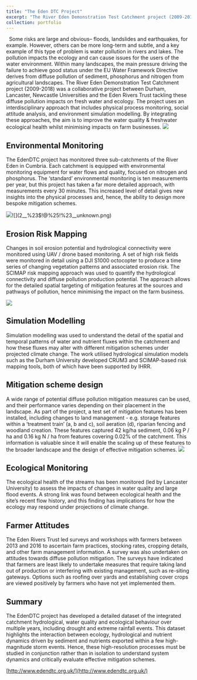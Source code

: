 ```yaml
---
title: "The Eden DTC Project"
excerpt: "The River Eden Demonstration Test Catchment project (2009-2018) was a collaborative project tackling diffuse pollution impacts on fresh water and ecology."
collection: portfolio
---
```


 
Some risks are large and obvious– floods, landslides and earthquakes, for example. However, others can be more long-term and subtle, and a key example of this type of problem is water pollution in rivers and lakes. The pollution impacts the ecology and can cause issues for the users of the water environment. Within many landscapes, the main pressure driving the failure to achieve good status under the EU Water Framework Directive derives from diffuse pollution of sediment, phosphorus and nitrogen from agricultural landscapes. The River Eden Demonstration Test Catchment project (2009-2018) was a collaborative project between Durham, Lancaster, Newcastle Universities and the Eden Rivers Trust tackling these diffuse pollution impacts on fresh water and ecology. The project uses an interdisciplinary approach that includes physical process monitoring, social attitude analysis, and environment simulation modelling. By integrating these approaches, the aim is to improve the water quality & freshwater ecological health whilst minimising impacts on farm businesses.
![](unknown.png)
 

## Environmental Monitoring
The EdenDTC project has monitored three sub-catchments of the River Eden in Cumbria. Each catchment is equipped with environmental monitoring equipment for water flows and quality, focused on nitrogen and phosphorus. The ‘standard’ environmental monitoring is ten measurements per year, but this project has taken a far more detailed approach, with measurements every 30 minutes. This increased level of detail gives new insights into the physical processes and, hence, the ability to design more bespoke mitigation schemes.  
 

![](1__%23$!@%25!%23__unknown.png)![](2__%23$!@%25!%23__unknown.png)
## Erosion Risk Mapping
Changes in soil erosion potential and hydrological connectivity were monitored using UAV / drone based monitoring. A set of high risk fields were monitored in detail using a DJI S1000 octocopter to produce a time series of changing vegetation patterns and associated erosion risk. The SCIMAP risk mapping approach was used to quantify the hydrological connectivity and diffuse pollution production potential. The approach allows for the detailed spatial targeting of mitigation features at the sources and pathways of pollution, hence minimising the impact on the farm business.
 

![](3__%23$!@%25!%23__unknown.png)
## Simulation Modelling
Simulation modelling was used to understand the detail of the spatial and temporal patterns of water and nutrient fluxes within the catchment and how these fluxes may alter with different mitigation schemes under projected climate change. The work utilised hydrological simulation models such as the Durham University developed CRUM3 and SCIMAP-based risk mapping tools, both of which have been supported by IHRR.
 

## Mitigation scheme design
A wide range of potential diffuse pollution mitigation measures can be used, and their performance varies depending on their placement in the landscape. As part of the project, a test set of mitigation features has been installed, including changes to land management - e.g. storage features within a ‘treatment train’ (a, b and c), soil aeration (d), riparian fencing and woodland creation. These features captured 42 kg/ha sediment, 0.06 kg P / ha and 0.16 kg N / ha from features covering 0.02% of the catchment. This information is valuable since it will enable the scaling up of these features to the broader landscape and the design of effective mitigation schemes.
![](4__%23$!@%25!%23__unknown.png)

## Ecological Monitoring
The ecological health of the streams has been monitored (led by Lancaster University) to assess the impacts of changes in water quality and large flood events. A strong link was found between ecological health and the site’s recent flow history, and this finding has implications for how the ecology may respond under projections of climate change.
 

## Farmer Attitudes
The Eden Rivers Trust led surveys and workshops with farmers between 2013 and 2016 to ascertain farm practices, stocking rates, cropping details, and other farm management information. A survey was also undertaken on attitudes towards diffuse pollution mitigation. The surveys have indicated that farmers are least likely to undertake measures that require taking land out of production or interfering with existing management, such as re-siting gateways. Options such as roofing over yards and establishing cover crops are viewed positively by farmers who have not yet implemented them.
 

## Summary
The EdenDTC project has developed a detailed dataset of the integrated catchment hydrological, water quality and ecological behaviour over multiple years, including drought and extreme rainfall events. This dataset highlights the interaction between ecology, hydrological and nutrient dynamics driven by sediment and nutrients exported within a few high-magnitude storm events. Hence, these high-resolution processes must be studied in conjunction rather than in isolation to understand system dynamics and critically evaluate effective mitigation schemes.
 

[http://www.edendtc.org.uk/](http://www.edendtc.org.uk/)
